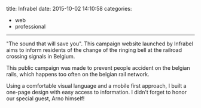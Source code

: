 title: Infrabel
date: 2015-10-02 14:10:58
categories:
- web
- professional
---


"The sound that will save you". This campaign website launched by Infrabel aims to inform residents of the change of the ringing bell at the railroad crossing signals in Belgium.

This public campaign was made to prevent people accident on the belgian rails, which happens too often on the belgian rail network. 

Using a comfortable visual language and a mobile first approach, I built a one-page design with easy access to information. I didn't forget to honor our special guest, Arno himself!